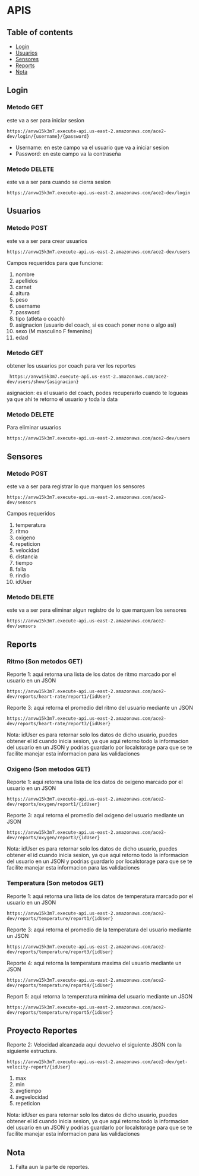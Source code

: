 # APIS 

## Table of contents
* [Login](#Login)
* [Usuarios](#Usuarios)
* [Sensores](#Sensores)
* [Reports](#reports)
* [Nota](#Nota)

## Login
### Metodo GET
este va a ser para iniciar sesion

    https://anvw15k3m7.execute-api.us-east-2.amazonaws.com/ace2-dev/login/{username}/{password}

- Username: en este campo va el usuario que va a iniciar sesion
- Password: en este campo va la contraseña


### Metodo DELETE
este va a ser para cuando se cierra sesion

    https://anvw15k3m7.execute-api.us-east-2.amazonaws.com/ace2-dev/login
  
## Usuarios
### Metodo POST
este va a ser para crear usuarios

    https://anvw15k3m7.execute-api.us-east-2.amazonaws.com/ace2-dev/users

Campos requeridos para que funcione: 
1. nombre
2. apellidos
3. carnet
4. altura
5. peso
6. username
7. password
8. tipo (atleta o coach)
9. asignacion (usuario del coach, si es coach poner none o algo asi)
10. sexo (M masculino F femenino) 
11. edad

### Metodo GET 
obtener los usuarios por coach para ver los reportes 

     https://anvw15k3m7.execute-api.us-east-2.amazonaws.com/ace2-dev/users/show/{asignacion}
asignacion: es el usuario del coach, podes recuperarlo cuando te logueas ya que ahi te retorno el usuario y toda la data


### Metodo DELETE
Para eliminar usuarios

    https://anvw15k3m7.execute-api.us-east-2.amazonaws.com/ace2-dev/users

## Sensores
### Metodo POST
este va a ser para registrar lo que marquen los sensores
    
    https://anvw15k3m7.execute-api.us-east-2.amazonaws.com/ace2-dev/sensors

Campos requeridos
1. temperatura
2. ritmo
3. oxigeno
4. repeticion
5. velocidad
6. distancia
7. tiempo
8. falla
9. rindio
10. idUser


### Metodo DELETE
este va a ser para eliminar algun registro de lo que marquen los sensores

    https://anvw15k3m7.execute-api.us-east-2.amazonaws.com/ace2-dev/sensors

## Reports
### Ritmo (Son metodos GET)
Reporte 1: aqui retorna una lista de los datos de ritmo marcado por el usuario en un JSON

    https://anvw15k3m7.execute-api.us-east-2.amazonaws.com/ace2-dev/reports/heart-rate/report1/{idUser}

Reporte 3: aqui retorna el promedio del ritmo del usuario mediante un JSON

    https://anvw15k3m7.execute-api.us-east-2.amazonaws.com/ace2-dev/reports/heart-rate/report3/{idUser}

Nota: idUser es para retornar solo los datos de dicho usuario, puedes obtener el id cuando inicia sesion, ya que aqui retorno todo la informacion del usuario en un JSON y podrias guardarlo por localstorage para que se te facilite manejar esta informacion para las validaciones     

### Oxigeno (Son metodos GET)
Reporte 1: aqui retorna una lista de los datos de oxigeno marcado por el usuario en un JSON

    https://anvw15k3m7.execute-api.us-east-2.amazonaws.com/ace2-dev/reports/oxygen/report1/{idUser}

Reporte 3: aqui retorna el promedio del oxigeno del usuario mediante un JSON

    https://anvw15k3m7.execute-api.us-east-2.amazonaws.com/ace2-dev/reports/oxygen/report3/{idUser}

Nota: idUser es para retornar solo los datos de dicho usuario, puedes obtener el id cuando inicia sesion, ya que aqui retorno todo la informacion del usuario en un JSON y podrias guardarlo por localstorage para que se te facilite manejar esta informacion para las validaciones     

### Temperatura (Son metodos GET)
Reporte 1: aqui retorna una lista de los datos de temperatura marcado por el usuario en un JSON

    https://anvw15k3m7.execute-api.us-east-2.amazonaws.com/ace2-dev/reports/temperature/report1/{idUser}

Reporte 3: aqui retorna el promedio de la temperatura del usuario mediante un JSON

    https://anvw15k3m7.execute-api.us-east-2.amazonaws.com/ace2-dev/reports/temperature/report3/{idUser}

Reporte 4: aqui retorna la temperatura maxima del usuario mediante un JSON 

    https://anvw15k3m7.execute-api.us-east-2.amazonaws.com/ace2-dev/reports/temperature/report4/{idUser}

Report 5: aqui retorna la temperatura minima del usuario mediante un JSON

    https://anvw15k3m7.execute-api.us-east-2.amazonaws.com/ace2-dev/reports/temperature/report5/{idUser}

## Proyecto Reportes 
Reporte 2: Velocidad alcanzada aqui devuelvo el siguiente JSON con la siguiente estructura.
    
    https://anvw15k3m7.execute-api.us-east-2.amazonaws.com/ace2-dev/get-velocity-report/{idUser}

1. max
2. min
3. avgtiempo
4. avgvelocidad
5. repeticion
    

Nota: idUser es para retornar solo los datos de dicho usuario, puedes obtener el id cuando inicia sesion, ya que aqui retorno todo la informacion del usuario en un JSON y podrias guardarlo por localstorage para que se te facilite manejar esta informacion para las validaciones     

## Nota 
1. Falta aun la parte de reportes.

